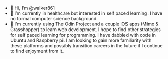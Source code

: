 - 👋 Hi, I’m @walker861
- 👀 I’m currently in healthcare but interested in self paced learning. I have no formal computer science background. 
- 🌱 I'm currently using The Odin Project and a couple iOS apps (Mimo & Grasshopper) to learn web development. I hope to find other strategies for self paced learning for programming. I have dabbled with code in Ubuntu and Raspberry pi. I am looking to gain more familiarity with these platforms and possibly transition careers in the future if I continue to find enjoyment from it.


<!---
walker861/walker861 is a ✨ special ✨ repository because its `README.md` (this file) appears on your GitHub profile.
You can click the Preview link to take a look at your changes.
--->
